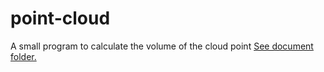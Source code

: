 # point-cloud
A small program to calculate the volume of the cloud point
[See document folder.](https://github.com/FatemehTarashi/cloud-point/blob/main/Documents/readme.md)
